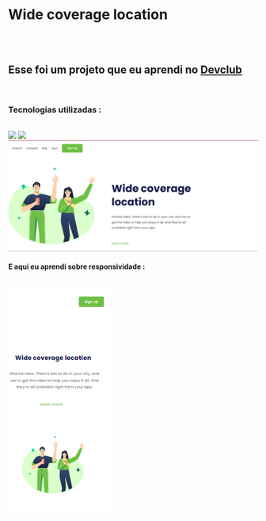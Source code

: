 <h1>Wide coverage location</h1>
<br>
<br>
<h2>Esse foi um projeto que eu aprendi no <a href="https://rodoldomori.com.br/devclub">Devclub</a></h2>
<br>
<h3>Tecnologias utilizadas :</h3>
<br>
<img src="https://img.shields.io/badge/HTML5-E34F26?style=for-the-badge&logo=html5&logoColor=white">

<img src="https://img.shields.io/badge/CSS-239120?&style=for-the-badge&logo=css3&logoColor=white">

<img src="https://github.com/Devfiuza/Primeiro-projeto-responsivo/blob/main/img/wide%20coverage.desktop.png?raw=true"/>
<br>
<h4>E aqui eu aprendi sobre responsividade :</h4>
<br>
<img src="https://github.com/Devfiuza/Primeiro-projeto-responsivo/blob/main/img/Wide%20coverage.mobile.png?raw=true">

